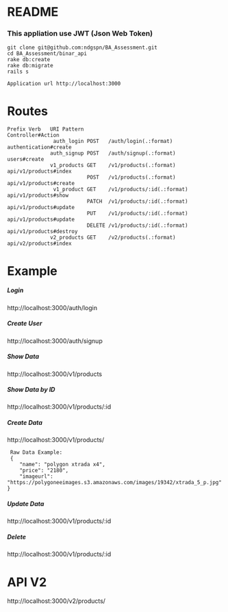 # README

### This appliation use JWT (Json Web Token)
```
git clone git@github.com:ndgspn/BA_Assessment.git
cd BA_Assessment/binar_api
rake db:create
rake db:migrate
rails s

Application url http://localhost:3000

```

# Routes
```
Prefix Verb   URI Pattern                                                                              Controller#Action
               auth_login POST   /auth/login(.:format)                                                                    authentication#create
              auth_signup POST   /auth/signup(.:format)                                                                   users#create
              v1_products GET    /v1/products(.:format)                                                                   api/v1/products#index
                          POST   /v1/products(.:format)                                                                   api/v1/products#create
               v1_product GET    /v1/products/:id(.:format)                                                               api/v1/products#show
                          PATCH  /v1/products/:id(.:format)                                                               api/v1/products#update
                          PUT    /v1/products/:id(.:format)                                                               api/v1/products#update
                          DELETE /v1/products/:id(.:format)                                                               api/v1/products#destroy
              v2_products GET    /v2/products(.:format)                                                                   api/v2/products#index
```

# Example

##### Login
http://localhost:3000/auth/login

##### Create User
http://localhost:3000/auth/signup

##### Show Data
http://localhost:3000/v1/products

##### Show Data by ID
http://localhost:3000/v1/products/:id

##### Create Data
http://localhost:3000/v1/products/
```
 Raw Data Example:
 {
    "name": "polygon xtrada x4",
    "price": "2180",
    "imageurl": "https://polygoneeimages.s3.amazonaws.com/images/19342/xtrada_5_p.jpg"
}
```

##### Update Data
http://localhost:3000/v1/products/:id

##### Delete
http://localhost:3000/v1/products/:id


# API V2
http://localhost:3000/v2/products/
```
